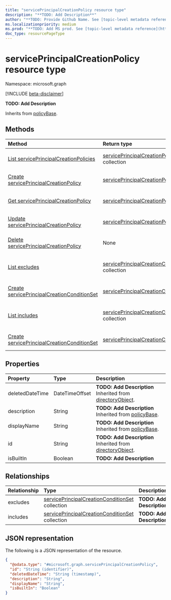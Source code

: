 ```yaml
---
title: "servicePrincipalCreationPolicy resource type"
description: "**TODO: Add Description**"
author: "**TODO: Provide Github Name. See [topic-level metadata reference](https://msgo.azurewebsites.net/add/document/guidelines/metadata.html#topic-level-metadata)**"
ms.localizationpriority: medium
ms.prod: "**TODO: Add MS prod. See [topic-level metadata reference](https://msgo.azurewebsites.net/add/document/guidelines/metadata.html#topic-level-metadata)**"
doc_type: resourcePageType
---
```


# servicePrincipalCreationPolicy resource type

Namespace: microsoft.graph

[!INCLUDE [beta-disclaimer](../../includes/beta-disclaimer.md)]

**TODO: Add Description**


Inherits from [policyBase](../resources/policybase.md).

## Methods
|Method|Return type|Description|
|:---|:---|:---|
|[List servicePrincipalCreationPolicies](../api/serviceprincipalcreationpolicy-list.md)|[servicePrincipalCreationPolicy](../resources/serviceprincipalcreationpolicy.md) collection|Get a list of the [servicePrincipalCreationPolicy](../resources/serviceprincipalcreationpolicy.md) objects and their properties.|
|[Create servicePrincipalCreationPolicy](../api/serviceprincipalcreationpolicy-create.md)|[servicePrincipalCreationPolicy](../resources/serviceprincipalcreationpolicy.md)|Create a new [servicePrincipalCreationPolicy](../resources/serviceprincipalcreationpolicy.md) object.|
|[Get servicePrincipalCreationPolicy](../api/serviceprincipalcreationpolicy-get.md)|[servicePrincipalCreationPolicy](../resources/serviceprincipalcreationpolicy.md)|Read the properties and relationships of a [servicePrincipalCreationPolicy](../resources/serviceprincipalcreationpolicy.md) object.|
|[Update servicePrincipalCreationPolicy](../api/serviceprincipalcreationpolicy-update.md)|[servicePrincipalCreationPolicy](../resources/serviceprincipalcreationpolicy.md)|Update the properties of a [servicePrincipalCreationPolicy](../resources/serviceprincipalcreationpolicy.md) object.|
|[Delete servicePrincipalCreationPolicy](../api/serviceprincipalcreationpolicy-delete.md)|None|Deletes a [servicePrincipalCreationPolicy](../resources/serviceprincipalcreationpolicy.md) object.|
|[List excludes](../api/serviceprincipalcreationpolicy-list-excludes.md)|[servicePrincipalCreationConditionSet](../resources/serviceprincipalcreationconditionset.md) collection|Get the servicePrincipalCreationConditionSet resources from the excludes navigation property.|
|[Create servicePrincipalCreationConditionSet](../api/serviceprincipalcreationpolicy-post-excludes.md)|[servicePrincipalCreationConditionSet](../resources/serviceprincipalcreationconditionset.md)|Create a new servicePrincipalCreationConditionSet object.|
|[List includes](../api/serviceprincipalcreationpolicy-list-includes.md)|[servicePrincipalCreationConditionSet](../resources/serviceprincipalcreationconditionset.md) collection|Get the servicePrincipalCreationConditionSet resources from the includes navigation property.|
|[Create servicePrincipalCreationConditionSet](../api/serviceprincipalcreationpolicy-post-includes.md)|[servicePrincipalCreationConditionSet](../resources/serviceprincipalcreationconditionset.md)|Create a new servicePrincipalCreationConditionSet object.|

## Properties
|Property|Type|Description|
|:---|:---|:---|
|deletedDateTime|DateTimeOffset|**TODO: Add Description** Inherited from [directoryObject](../resources/directoryobject.md).|
|description|String|**TODO: Add Description** Inherited from [policyBase](../resources/policybase.md).|
|displayName|String|**TODO: Add Description** Inherited from [policyBase](../resources/policybase.md).|
|id|String|**TODO: Add Description** Inherited from [directoryObject](../resources/directoryobject.md).|
|isBuiltIn|Boolean|**TODO: Add Description**|

## Relationships
|Relationship|Type|Description|
|:---|:---|:---|
|excludes|[servicePrincipalCreationConditionSet](../resources/serviceprincipalcreationconditionset.md) collection|**TODO: Add Description**|
|includes|[servicePrincipalCreationConditionSet](../resources/serviceprincipalcreationconditionset.md) collection|**TODO: Add Description**|

## JSON representation
The following is a JSON representation of the resource.
<!-- {
  "blockType": "resource",
  "keyProperty": "id",
  "@odata.type": "microsoft.graph.servicePrincipalCreationPolicy",
  "baseType": "Microsoft.DirectoryServices.policyBase",
  "openType": false
}
-->
``` json
{
  "@odata.type": "#microsoft.graph.servicePrincipalCreationPolicy",
  "id": "String (identifier)",
  "deletedDateTime": "String (timestamp)",
  "description": "String",
  "displayName": "String",
  "isBuiltIn": "Boolean"
}
```


